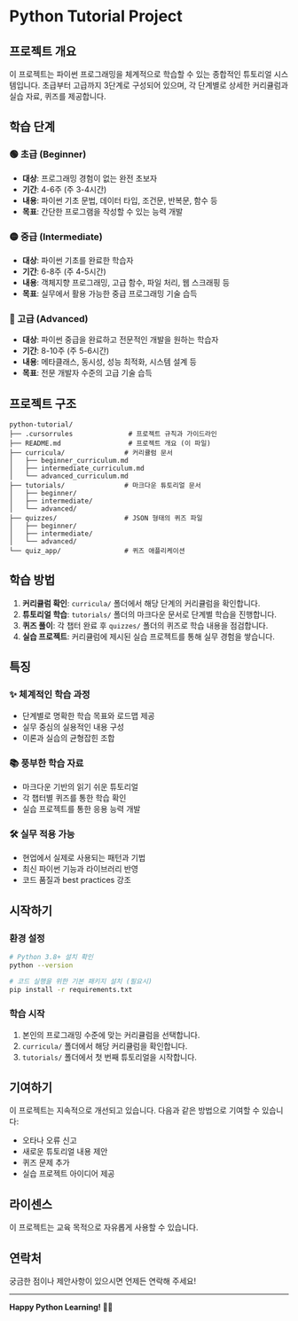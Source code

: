 # Python Tutorial Project

## 프로젝트 개요
이 프로젝트는 파이썬 프로그래밍을 체계적으로 학습할 수 있는 종합적인 튜토리얼 시스템입니다. 초급부터 고급까지 3단계로 구성되어 있으며, 각 단계별로 상세한 커리큘럼과 실습 자료, 퀴즈를 제공합니다.

## 학습 단계

### 🟢 초급 (Beginner)
- **대상**: 프로그래밍 경험이 없는 완전 초보자
- **기간**: 4-6주 (주 3-4시간)
- **내용**: 파이썬 기초 문법, 데이터 타입, 조건문, 반복문, 함수 등
- **목표**: 간단한 프로그램을 작성할 수 있는 능력 개발

### 🟡 중급 (Intermediate)  
- **대상**: 파이썬 기초를 완료한 학습자
- **기간**: 6-8주 (주 4-5시간)
- **내용**: 객체지향 프로그래밍, 고급 함수, 파일 처리, 웹 스크래핑 등
- **목표**: 실무에서 활용 가능한 중급 프로그래밍 기술 습득

### 🔴 고급 (Advanced)
- **대상**: 파이썬 중급을 완료하고 전문적인 개발을 원하는 학습자
- **기간**: 8-10주 (주 5-6시간)
- **내용**: 메타클래스, 동시성, 성능 최적화, 시스템 설계 등
- **목표**: 전문 개발자 수준의 고급 기술 습득

## 프로젝트 구조

```
python-tutorial/
├── .cursorrules              # 프로젝트 규칙과 가이드라인
├── README.md                 # 프로젝트 개요 (이 파일)
├── curricula/               # 커리큘럼 문서
│   ├── beginner_curriculum.md
│   ├── intermediate_curriculum.md
│   └── advanced_curriculum.md
├── tutorials/               # 마크다운 튜토리얼 문서
│   ├── beginner/
│   ├── intermediate/
│   └── advanced/
├── quizzes/                 # JSON 형태의 퀴즈 파일
│   ├── beginner/
│   ├── intermediate/
│   └── advanced/
└── quiz_app/                # 퀴즈 애플리케이션
```

## 학습 방법

1. **커리큘럼 확인**: `curricula/` 폴더에서 해당 단계의 커리큘럼을 확인합니다.
2. **튜토리얼 학습**: `tutorials/` 폴더의 마크다운 문서로 단계별 학습을 진행합니다.
3. **퀴즈 풀이**: 각 챕터 완료 후 `quizzes/` 폴더의 퀴즈로 학습 내용을 점검합니다.
4. **실습 프로젝트**: 커리큘럼에 제시된 실습 프로젝트를 통해 실무 경험을 쌓습니다.

## 특징

### ✨ 체계적인 학습 과정
- 단계별로 명확한 학습 목표와 로드맵 제공
- 실무 중심의 실용적인 내용 구성
- 이론과 실습의 균형잡힌 조합

### 📚 풍부한 학습 자료
- 마크다운 기반의 읽기 쉬운 튜토리얼
- 각 챕터별 퀴즈를 통한 학습 확인
- 실습 프로젝트를 통한 응용 능력 개발

### 🛠️ 실무 적용 가능
- 현업에서 실제로 사용되는 패턴과 기법
- 최신 파이썬 기능과 라이브러리 반영
- 코드 품질과 best practices 강조

## 시작하기

### 환경 설정
```bash
# Python 3.8+ 설치 확인
python --version

# 코드 실행을 위한 기본 패키지 설치 (필요시)
pip install -r requirements.txt
```

### 학습 시작
1. 본인의 프로그래밍 수준에 맞는 커리큘럼을 선택합니다.
2. `curricula/` 폴더에서 해당 커리큘럼을 확인합니다.
3. `tutorials/` 폴더에서 첫 번째 튜토리얼을 시작합니다.

## 기여하기

이 프로젝트는 지속적으로 개선되고 있습니다. 다음과 같은 방법으로 기여할 수 있습니다:

- 오타나 오류 신고
- 새로운 튜토리얼 내용 제안
- 퀴즈 문제 추가
- 실습 프로젝트 아이디어 제공

## 라이센스

이 프로젝트는 교육 목적으로 자유롭게 사용할 수 있습니다.

## 연락처

궁금한 점이나 제안사항이 있으시면 언제든 연락해 주세요!

---

**Happy Python Learning! 🐍✨** 